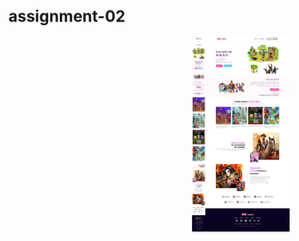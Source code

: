 # assignment-02
<img align="right" height="350" src="https://github.com/salman-farcy/assignment-02/blob/main/images/portfolio/gaming-dasktop.png"  />
<img align="right" height="350" src="https://github.com/salman-farcy/assignment-02/blob/main/images/portfolio/gamming-mobil.png"  />
